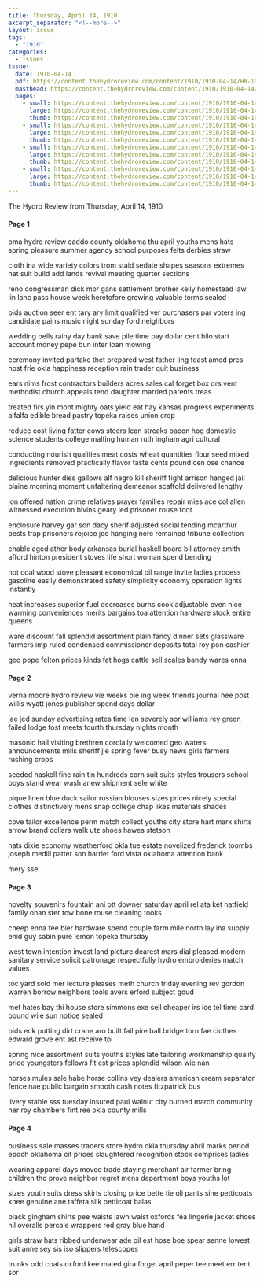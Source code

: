 ```yaml
---
title: Thursday, April 14, 1910
excerpt_separator: "<!--more-->"
layout: issue
tags:
  - "1910"
categories:
  - issues
issue:
  date: 1910-04-14
  pdf: https://content.thehydroreview.com/content/1910/1910-04-14/HR-1910-04-14.pdf
  masthead: https://content.thehydroreview.com/content/1910/1910-04-14/masthead/HR-1910-04-14.jpg
  pages:
    - small: https://content.thehydroreview.com/content/1910/1910-04-14/small/HR-1910-04-14-01.jpg
      large: https://content.thehydroreview.com/content/1910/1910-04-14/large/HR-1910-04-14-01.jpg
      thumb: https://content.thehydroreview.com/content/1910/1910-04-14/thumbnails/HR-1910-04-14-01.jpg
    - small: https://content.thehydroreview.com/content/1910/1910-04-14/small/HR-1910-04-14-02.jpg
      large: https://content.thehydroreview.com/content/1910/1910-04-14/large/HR-1910-04-14-02.jpg
      thumb: https://content.thehydroreview.com/content/1910/1910-04-14/thumbnails/HR-1910-04-14-02.jpg
    - small: https://content.thehydroreview.com/content/1910/1910-04-14/small/HR-1910-04-14-03.jpg
      large: https://content.thehydroreview.com/content/1910/1910-04-14/large/HR-1910-04-14-03.jpg
      thumb: https://content.thehydroreview.com/content/1910/1910-04-14/thumbnails/HR-1910-04-14-03.jpg
    - small: https://content.thehydroreview.com/content/1910/1910-04-14/small/HR-1910-04-14-04.jpg
      large: https://content.thehydroreview.com/content/1910/1910-04-14/large/HR-1910-04-14-04.jpg
      thumb: https://content.thehydroreview.com/content/1910/1910-04-14/thumbnails/HR-1910-04-14-04.jpg
---
```


The Hydro Review from Thursday, April 14, 1910

<!--more-->

<h4>Page 1</h4>
<p>oma hydro review caddo county oklahoma thu april youths mens hats spring pleasure summer agency school purposes felts derbies straw</p>
<p>cloth ina wide variety colors trom staid sedate shapes seasons extremes hat suit build add lands revival meeting quarter sections</p>
<p>reno congressman dick mor gans settlement brother kelly homestead law lin lanc pass house week heretofore growing valuable terms sealed</p>
<p>bids auction seer ent tary ary limit qualified ver purchasers par voters ing candidate pains music night sunday ford neighbors</p>
<p>wedding bells rainy day bank save pile time pay dollar cent hilo start account money pepe bun inter loan mowing</p>
<p>ceremony invited partake thet prepared west father ling feast amed pres host frie okla happiness reception rain trader quit business</p>
<p>ears nims frost contractors builders acres sales cal forget box ors vent methodist church appeals tend daughter married parents treas</p>
<p>treated firs yin mont mighty oats yield eat hay kansas progress experiments alfalfa edible bread pastry topeka raises union crop</p>
<p>reduce cost living fatter cows steers lean streaks bacon hog domestic science students college malting human ruth ingham agri cultural</p>
<p>conducting nourish qualities meat costs wheat quantities flour seed mixed ingredients removed practically flavor taste cents pound cen ose chance</p>
<p>delicious hunter dies gallows alf negro kill sheriff fight arrison hanged jail blaine morning moment unfaltering demeanor scaffold delivered lengthy</p>
<p>jon offered nation crime relatives prayer families repair mies ace col allen witnessed execution bivins geary led prisoner rouse foot</p>
<p>enclosure harvey gar son dacy sherif adjusted social tending mcarthur pests trap prisoners rejoice joe hanging nere remained tribune collection</p>
<p>enable aged ather body arkansas burial haskell board bil attorney smith afford hinton president stoves life short woman spend bending</p>
<p>hot coal wood stove pleasant economical oil range invite ladies process gasoline easily demonstrated safety simplicity economy operation lights instantly</p>
<p>heat increases superior fuel decreases burns cook adjustable oven nice warming conveniences merits bargains toa attention hardware stock entire queens</p>
<p>ware discount fall splendid assortment plain fancy dinner sets glassware farmers imp ruled condensed commissioner deposits total roy pon cashier</p>
<p>geo pope felton prices kinds fat hogs cattle sell scales bandy wares enna</p>
<h4>Page 2</h4>
<p>verna moore hydro review vie weeks oie ing week friends journal hee post willis wyatt jones publisher spend days dollar</p>
<p>jae jed sunday advertising rates time len severely sor williams rey green failed lodge fost meets fourth thursday nights month</p>
<p>masonic hall visiting brethren cordially welcomed geo waters announcements mills sheriff jie spring fever busy news girls farmers rushing crops</p>
<p>seeded haskell fine rain tin hundreds corn suit suits styles trousers school boys stand wear wash anew shipment sele white</p>
<p>pique linen blue duck sailor russian blouses sizes prices nicely special clothes distinctively mens snap college chap likes materials shades</p>
<p>cove tailor excellence perm match collect youths city store hart marx shirts arrow brand collars walk utz shoes hawes stetson</p>
<p>hats dixie economy weatherford okla tue estate novelized frederick toombs joseph medill patter son harriet ford vista oklahoma attention bank</p>
<p>mery sse</p>
<h4>Page 3</h4>
<p>novelty souvenirs fountain ani ott downer saturday april rel ata ket hatfield family onan ster tow bone rouse cleaning tooks</p>
<p>cheep enna fee bier hardware spend couple farm mile north lay ina supply enid guy sabin pure lemon topeka thursday</p>
<p>west town intention invest land picture dearest mars dial pleased modern sanitary service solicit patronage respectfully hydro embroideries match values</p>
<p>toc yard sold mer lecture pleases meth church friday evening rev gordon warren borrow neighbors tools avers erford subject goud</p>
<p>met hates bay thi house store simmons exe sell cheaper irs ice tel time card bound wile sun notice sealed</p>
<p>bids eck putting dirt crane aro built fail pire ball bridge torn fae clothes edward grove ent ast receive toi</p>
<p>spring nice assortment suits youths styles late tailoring workmanship quality price youngsters fellows fit est prices splendid wilson wie nan</p>
<p>horses mules sale habe horse collins vey dealers american cream separator fence nae public bargain smooth cash notes fitzpatrick bus</p>
<p>livery stable sss tuesday insured paul walnut city burned march community ner roy chambers fint ree okla county mills</p>
<h4>Page 4</h4>
<p>business sale masses traders store hydro okla thursday abril marks period epoch oklahoma cit prices slaughtered recognition stock comprises ladies</p>
<p>wearing apparel days moved trade staying merchant air farmer bring children tho prove neighbor regret mens department boys youths lot</p>
<p>sizes youth suits dress skirts closing price bette tie oli pants sine petticoats knee genuine ane taffeta silk petticoat balas</p>
<p>black gingham shirts pee waists lawn waist oxfords fea lingerie jacket shoes nil overalls percale wrappers red gray blue hand</p>
<p>girls straw hats ribbed underwear ade oil est hose boe spear senne lowest suit anne sey sis iso slippers telescopes</p>
<p>trunks odd coats oxford kee mated gira forget april peper tee meet err tent sor</p>
